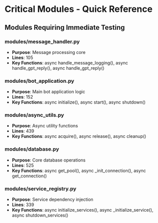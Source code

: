 # Critical Modules - Quick Reference

## Modules Requiring Immediate Testing

### modules/message_handler.py
- **Purpose**: Message processing core
- **Lines**: 105
- **Key Functions**: async handle_message_logging(), async handle_gpt_reply(), async handle_gpt_reply()

### modules/bot_application.py
- **Purpose**: Main bot application logic
- **Lines**: 152
- **Key Functions**: async initialize(), async start(), async shutdown()

### modules/async_utils.py
- **Purpose**: Async utility functions
- **Lines**: 439
- **Key Functions**: async acquire(), async release(), async cleanup()

### modules/database.py
- **Purpose**: Core database operations
- **Lines**: 525
- **Key Functions**: async get_pool(), async _init_connection(), async get_connection()

### modules/service_registry.py
- **Purpose**: Service dependency injection
- **Lines**: 339
- **Key Functions**: async initialize_services(), async _initialize_service(), async shutdown_services()

